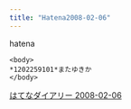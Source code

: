 ```yaml
---
title: "Hatena2008-02-06"
---
```


hatena

```
<body>
*1202259101*またゆきか
</body>
```


[はてなダイアリー 2008-02-06](https://nishiohirokazu.hatenadiary.org/archive/2008/02/06)